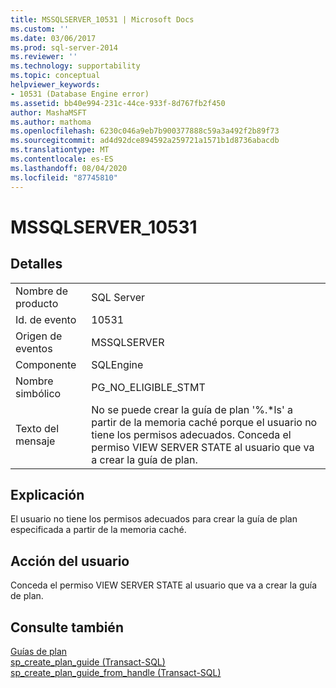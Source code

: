 ```yaml
---
title: MSSQLSERVER_10531 | Microsoft Docs
ms.custom: ''
ms.date: 03/06/2017
ms.prod: sql-server-2014
ms.reviewer: ''
ms.technology: supportability
ms.topic: conceptual
helpviewer_keywords:
- 10531 (Database Engine error)
ms.assetid: bb40e994-231c-44ce-933f-8d767fb2f450
author: MashaMSFT
ms.author: mathoma
ms.openlocfilehash: 6230c046a9eb7b900377888c59a3a492f2b89f73
ms.sourcegitcommit: ad4d92dce894592a259721a1571b1d8736abacdb
ms.translationtype: MT
ms.contentlocale: es-ES
ms.lasthandoff: 08/04/2020
ms.locfileid: "87745810"
---
```

# <a name="mssqlserver_10531"></a>MSSQLSERVER_10531
    
## <a name="details"></a>Detalles  
  
|||  
|-|-|  
|Nombre de producto|SQL Server|  
|Id. de evento|10531|  
|Origen de eventos|MSSQLSERVER|  
|Componente|SQLEngine|  
|Nombre simbólico|PG_NO_ELIGIBLE_STMT|  
|Texto del mensaje|No se puede crear la guía de plan '%.*ls' a partir de la memoria caché porque el usuario no tiene los permisos adecuados. Conceda el permiso VIEW SERVER STATE al usuario que va a crear la guía de plan.|  
  
## <a name="explanation"></a>Explicación  
 El usuario no tiene los permisos adecuados para crear la guía de plan especificada a partir de la memoria caché.  
  
## <a name="user-action"></a>Acción del usuario  
 Conceda el permiso VIEW SERVER STATE al usuario que va a crear la guía de plan.  
  
## <a name="see-also"></a>Consulte también  
 [Guías de plan](../performance/plan-guides.md)   
 [sp_create_plan_guide &#40;Transact-SQL&#41;](/sql/relational-databases/system-stored-procedures/sp-create-plan-guide-transact-sql)   
 [sp_create_plan_guide_from_handle &#40;Transact-SQL&#41;](/sql/relational-databases/system-stored-procedures/sp-create-plan-guide-from-handle-transact-sql)  
  
  
